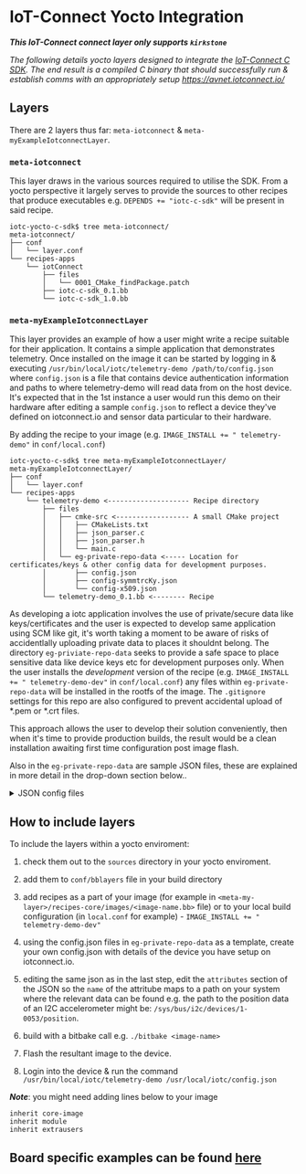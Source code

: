 # IoT-Connect Yocto Integration
***This IoT-Connect connect layer only supports `kirkstone`***

*The following details yocto layers designed to integrate the [IoT-Connect C SDK](https://github.com/avnet-iotconnect/iotc-generic-c-sdk). The end result is a compiled C binary that should successfully run & establish comms with an appropriately setup https://avnet.iotconnect.io/*

## Layers
There are 2 layers thus far: `meta-iotconnect` & `meta-myExampleIotconnectLayer`.
### `meta-iotconnect`
This layer draws in the various sources required to utilise the SDK. From a yocto perspective it largely serves to provide the sources to other recipes that produce executables e.g. `DEPENDS += "iotc-c-sdk"` will be present in said recipe.

```
iotc-yocto-c-sdk$ tree meta-iotconnect/
meta-iotconnect/
├── conf
│   └── layer.conf
└── recipes-apps
    └── iotConnect
        ├── files
        │   └── 0001_CMake_findPackage.patch
        ├── iotc-c-sdk_0.1.bb
        └── iotc-c-sdk_1.0.bb
```

### `meta-myExampleIotconnectLayer`
This layer provides an example of how a user might write a recipe suitable for their application. It contains a simple application that demonstrates telemetry. Once installed on the image it can be started by logging in & executing `/usr/bin/local/iotc/telemetry-demo /path/to/config.json` where `config.json` is a file that contains device authentication information and paths to where telemetry-demo will read data from on the host device. It's expected that in the 1st instance a user would run this demo on their hardware after editing a sample `config.json` to reflect a device they've defined on iotconnect.io and sensor data particular to their hardware.

By adding the recipe to your image (e.g. `IMAGE_INSTALL += " telemetry-demo"` in `conf/local.conf`)

```
iotc-yocto-c-sdk$ tree meta-myExampleIotconnectLayer/
meta-myExampleIotconnectLayer/
├── conf
│   └── layer.conf
└── recipes-apps
    └── telemetry-demo <-------------------- Recipe directory
        ├── files
        │   ├── cmke-src <------------------ A small CMake project
        │   │   ├── CMakeLists.txt
        │   │   ├── json_parser.c
        │   │   ├── json_parser.h
        │   │   └── main.c
        │   └── eg-private-repo-data <----- Location for certificates/keys & other config data for development purposes.
        │       ├── config.json
        │       ├── config-symmtrcKy.json
        │       └── config-x509.json
        └── telemetry-demo_0.1.bb <-------- Recipe
```

As developing a iotc application involves the use of private/secure data like keys/certificates and the user is expected to develop same application using SCM like git, it's worth taking a moment to be aware of risks of accidentlally uploading private data to places it shouldnt belong. The directory `eg-priviate-repo-data` seeks to provide a safe space to place sensitive data like device keys etc for development purposes only. When the user installs the _development_ version of the recipe (e.g. `IMAGE_INSTALL += " telemetry-demo-dev"` in `conf/local.conf`) any files within `eg-private-repo-data` will be installed in the rootfs of the image. The `.gitignore` settings for this repo are also configured to prevent accidental upload of *.pem or *.crt files.

This approach allows the user to develop their solution conveniently, then when it's time to provide production builds, the result would be a clean installation awaiting first time configuration post image flash.

Also in the `eg-private-repo-data` are sample JSON files, these are explained in more detail in the drop-down section below..

<details>
  <summary>JSON config files</summary>
  The config json provides a quick and easy way to provide a user's executable with the requisite device credentials for any connection and a convenient method of mapping sensors to iotc device attributes. The demo source provided will match an `attribute.name` to a path on the user's host where the relevant sensor data resides. It also indicates to the demo what format to expect the data at the path to be in.

```json
{
    "sdk_ver": "2.1",
    "duid": "Your Device's name in https://avnet.iotconnect.io/device/1",
    "cpid": "'CPID' from https://avnet.iotconnect.io/key-vault",
    "env": "'Environment' from https://avnet.iotconnect.io/key-vault",
    "iotc_server_cert": "/etc/ssl/certs/DigiCert_Global_Root_G2.pem",
    "sdk_id": "'SDK Identities -> Language: Python **, Version: 1.0' from https://avnet.iotconnect.io/key-vault",
    "auth": {
      "auth_type": "IOTC_AT_X509",
      "params": {
        "client_key": "/path/to/device.key",
        "client_cert": "/path/to/DeviceCertificate.pem"
      }
    },
    "device": {
      "commands_list_path": "Path to folder containing all commands",
      "offline_storage": {
        "available_space_MB": 1,
        "file_count": 1
      },
      "attributes": [
        {
          "name": "power",
          "private_data": "/usr/bin/local/iotc/dummy_sensor_power",
          "private_data_type": "ascii"
        },
        {
          "name": "level",
          "private_data": "/usr/bin/local/iotc/dummy_sensor_level",
          "private_data_type": "ascii"
        }
      ]
    }
}
```

The sample JSON contains key value pairs where the value contains directions to what your individual value will be. E.g:
```json
{
    "sdk_ver": "2.1",
    "duid": "Your Device's name in https://avnet.iotconnect.io/device/1",
```
Would become: 
```json
{
    "sdk_ver": "2.1",
    "duid": "myDemoDevice",
```
</details>

## How to include layers
To include the layers within a yocto enviroment:

1. check them out to the `sources` directory in your yocto enviroment.

1. add them to `conf/bblayers` file in your build directory

1. add recipes as a part of your image (for example in `<meta-my-layer>/recipes-core/images/<image-name.bb>` file) or to your local build configuration (in `local.conf` for example) - `IMAGE_INSTALL += " telemetry-demo-dev"`

1. using the config.json files in `eg-private-repo-data` as a template, create your own config.json with details of the device you have setup on iotconnect.io.

1. editing the same json as in the last step, edit the `attributes` section of the JSON so the `name` of the attritube maps to a path on your system where the relevant data can be found e.g. the path to the position data of an I2C accelerometer might be: `/sys/bus/i2c/devices/1-0053/position`.

1. build with a bitbake call e.g. `./bitbake <image-name>`

1. Flash the resultant image to the device.

2. Login into the device & run the command `/usr/bin/local/iotc/telemetry-demo /usr/local/iotc/config.json`

***Note***: you might need adding lines below to your image
```
inherit core-image
inherit module
inherit extrausers
```

## Board specific examples can be found [here](board_specific_readmes/README.md)
